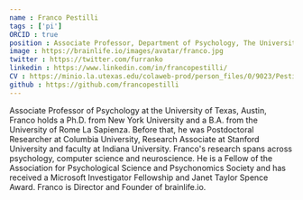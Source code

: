 ```yaml
---
name : Franco Pestilli
tags : ['pi']
ORCID : true
position : Associate Professor, Department of Psychology, The University of Texas, Austin
image : https://brainlife.io/images/avatar/franco.jpg
twitter : https://twitter.com/furranko
linkedin : https://www.linkedin.com/in/francopestilli/
CV : https://minio.la.utexas.edu/colaweb-prod/person_files/0/9023/Pestilli_CV_WEB_2021_08_25.pdfhttps://minio.la.utexas.edu/colaweb-prod/person_files/0/9023/Pestilli_CV_WEB_2021_08_25.pdf
github : https://github.com/francopestilli
---
```

Associate Professor of Psychology at the University of Texas, Austin, Franco holds a Ph.D. from New York University and a B.A. from the University of Rome La Sapienza. Before that, he was Postdoctoral Researcher at Columbia University, Research Associate at Stanford University and faculty at Indiana University. Franco's research spans across psychology, computer science and neuroscience. He is a Fellow of the Association for Psychological Science and Psychonomics Society and has received a Microsoft Investigator Fellowship and Janet Taylor Spence Award. Franco is Director and Founder of brainlife.io. 
